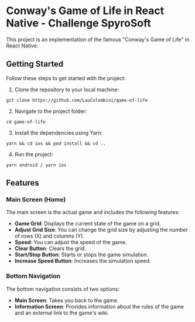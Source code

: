# Conway's Game of Life in React Native - Challenge SpyroSoft

This project is an implementation of the famous "Conway's Game of Life" in React Native.

## Getting Started

Follow these steps to get started with the project:

1. Clone the repository to your local machine:

`git clone https://github.com/LauColombini/game-of-life`

2. Navigate to the project folder:

`cd game-of-life`

3. Install the dependencies using Yarn:

`yarn && cd ios && pod install && cd ..`

4. Run the project:

`yarn android / yarn ios`

## Features

### Main Screen (Home)

The main screen is the actual game and includes the following features:

- **Game Grid**: Displays the current state of the game on a grid.
- **Adjust Grid Size**: You can change the grid size by adjusting the number of rows (X) and columns (Y).
- **Speed**: You can adjust the speed of the game.
- **Clear Button**: Clears the grid.
- **Start/Stop Button**: Starts or stops the game simulation.
- **Increase Speed Button**: Increases the simulation speed.

### Bottom Navigation

The bottom navigation consists of two options:

- **Main Screen**: Takes you back to the game.
- **Information Screen**: Provides information about the rules of the game and an external link to the game's wiki.
